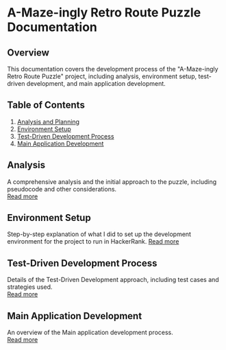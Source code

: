 # A-Maze-ingly Retro Route Puzzle Documentation

## Overview
This documentation covers the development process of the "A-Maze-ingly Retro Route Puzzle" project, including
analysis, environment setup, test-driven development, and main application development.

## Table of Contents
1. [Analysis and Planning](1-ANALYSIS.md)
2. [Environment Setup](2-ENVIRONMENT_SETUP.md)
3. [Test-Driven Development Process](3-TDD_PROCESS.md)
4. [Main Application Development](4-MAIN_DEVELOPMENT.md)

## Analysis
A comprehensive analysis and the initial approach to the puzzle, including pseudocode and other considerations.  
[Read more](1-ANALYSIS.md)

## Environment Setup
Step-by-step explanation of what I did to set up the development environment for the project to run in HackerRank. 
[Read more](2-ENVIRONMENT_SETUP.md)

## Test-Driven Development Process
Details of the Test-Driven Development approach, including test cases and strategies used.  
[Read more](3-TDD_PROCESS.md)

## Main Application Development
An overview of the Main application development process.  
[Read more](4-MAIN_DEVELOPMENT.md)

